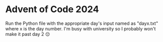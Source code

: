 # Advent of Code 2024
Run the Python file with the appropriate day's input named as "dayx.txt" where x is the day number.
I'm busy with university so I probably won't make it past day 2 😔
